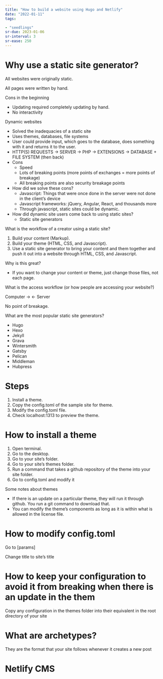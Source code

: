 ```yaml
---
title: "How to build a website using Hugo and Netlify"
date: "2022-01-11"
tags:

- "seedlings"
sr-due: 2023-01-06
sr-interval: 3
sr-ease: 250
---
```


# Why use a static site generator?

All websites were originally static.

All pages were written by hand.

Cons in the beginning

- Updating required completely updating by hand.
- No interactivity

Dynamic websites

- Solved the inadequacies of a static site
- Uses themes, databases, file systems
- User could provide input, which goes to the database, does something with it and returns it to the user.
- HTTP(S) REQUESTS → SERVER → PHP → EXTENSIONS → DATABASE + FILE SYSTEM (then back)
- Cons
   - Speed
   - Lots of breaking points (more points of exchanges = more points of breakage)
   - All breaking points are also security breakage points
- How did we solve these cons?
   - Javascript: Things that were once done in the server were not done in the client’s device
   - Javascript frameworks: jQuery, Angular, React, and thousands more
   - Through javascript, static sites could be dynamic.
- How did dynamic site users come back to using static sites?
   - Static site generators

What is the workflow of a creator using a static site?

1. Build your content (Markup).
2. Build your theme (HTML, CSS, and Javascript).
3. Use a static site generator to bring your content and them together and push it out into a website through HTML, CSS, and Javascript.

Why is this great?

- If you want to change your content or theme, just change those files, not each page.

What is the access workflow (or how people are accessing your website?)

Computer → ← Server

No point of breakage.

What are the most popular static site generators?

- Hugo
- Hexo
- Jekyll
- Grava
- Wintersmith
- Gatsby
- Pelican
- Middleman
- Hubpress

# Steps

1. Install a theme.
2. Copy the config.toml of the sample site for theme.
3. Modify the config.toml file.
4. Check localhost:1313 to preview the theme.

# How to install a theme

1. Open terminal.
2. Go to the desktop.
3. Go to your site’s folder.
4. Go to your site’s themes folder.
5. Run a command that takes a github repository of the theme into your site folder.
6. Go to config.toml and modify it

Some notes about themes

- If there is an update on a particular theme, they will run it through github. You run a git command to download that.
- You can modify the theme’s components as long as it is within what is allowed in the license file.

# How to modify config.toml

Go to [params]

Change title to site’s title

# How to keep your configuration to avoid it from breaking when there is an update in the them

Copy any configuration in the themes folder into their equivalent in the root directory of your site

# What are archetypes?

They are the format that your site follows whenever it creates a new post

# Netlify CMS

